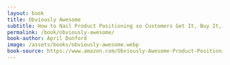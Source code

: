 ```yaml
---
layout: book
title: Obviously Awesome
subtitle: How to Nail Product Positioning so Customers Get It, Buy It, Love It
permalink: /book/obviously-awesome/
book-author: April Dunford
image: /assets/books/obviously-awesome.webp
book-source: https://www.amazon.com/Obviously-Awesome-Product-Positioning-Customers-ebook/dp/B07PPW5V9C/ref=sr_1_1
---
```



